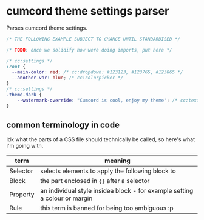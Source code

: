 # cumcord theme settings parser

Parses cumcord theme settings.

```css
/* THE FOLLOWING EXAMPLE SUBJECT TO CHANGE UNTIL STANDARDISED */

/* TODO: once we solidify how were doing imports, put here */

/* cc:settings */
:root {
  --main-color: red; /* cc:dropdown: #123123, #123765, #123865 */
  --another-var: blue; /* cc:colorpicker */
}
/* cc:settings */
.theme-dark {
    --watermark-override: "Cumcord is cool, enjoy my theme"; /* cc:text */
}
```

## common terminology in code

Idk what the parts of a CSS file should technically be called,
so here's what I'm going with.

| term | meaning |
|-|-|
| Selector | selects elements to apply the following block to |
| Block | the part enclosed in `{}` after a selector |
| Property | an individual style insidea block - for example setting a colour or margin |
| Rule | this term is banned for being too ambiguous :p |